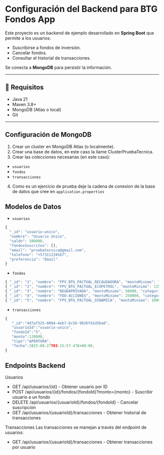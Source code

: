 # Configuración del Backend para BTG Fondos App

Este proyecto es un backend de ejemplo desarrollado en **Spring Boot** que permite a los usuarios:

- Suscribirse a fondos de inversión.
- Cancelar fondos.
- Consultar el historial de transacciones.

Se conecta a **MongoDB** para persistir la información.

---

## 🔧 Requisitos

- Java 21
- Maven 3.8+
- MongoDB (Atlas o local)
- Git

---

## Configuración de MongoDB

1. Crear un cluster en MongoDB Atlas (o localmente).
2. Crear una base de datos, en este caso la llame ClusterPruebaTecnica.
3. Crear las colecciones necesarias (en este caso):

- `usuarios`
- `fondos`
- `transacciones`

4. Como es un ejercicio de prueba deje la cadena de conexion de la base de datos que cree en `application.properties`
   
## Modelos de Datos
- `usuarios`
```typescript
{
  "_id": "usuario-unico",
  "nombre": "Usuario Unico",
  "saldo": 500000,
  "fondosSuscritos": [],
  "email": "pruebatecnica@gmail.com",
  "telefono": "+57311234567",
  "preferencia": "Email"
}

```

- `fondos`
```typescript
{ "_id": "1", "nombre": "FPV_BTG_PACTUAL_RECAUDADORA", "montoMinimo": 75000, "categoria": "FPV" }
{ "_id": "2", "nombre": "FPV_BTG_PACTUAL_ECOPETROL", "montoMinimo": 125000, "categoria": "FPV" }
{ "_id": "3", "nombre": "DEUDAPRIVADA", "montoMinimo": 50000, "categoria": "FIC" }
{ "_id": "4", "nombre": "FDO-ACCIONES", "montoMinimo": 250000, "categoria": "FIC" }
{ "_id": "5", "nombre": "FPV_BTG_PACTUAL_DINAMICA", "montoMinimo": 100000, "categoria": "FPV" }
```
- `transacciones`
```typescript
{
   "_id":"4d7af525-0094-4eb7-bc56-902bfd1d5ba6",
   "usuarioId":"usuario-unico",
   "fondoId":"5",
   "monto":120000,
   "tipo":"APERTURA",
   "fecha":2025-08-27T03:15:57.478+00:00,
}

```

## Endpoints Backend
Usuarios
- GET /api/usuarios/{id} - Obtener usuario por ID
- POST /api/usuarios/{id}/fondos/{fondoId}?monto={monto} - Suscribir usuario a un fondo
- DELETE /api/usuarios/{usuarioId}/fondos/{fondoId} - Cancelar suscripción
- GET /api/usuarios/{usuarioId}/transacciones - Obtener historial de transacciones

Transacciones
Las transacciones se manejan a través del endpoint de usuarios:
- GET /api/usuarios/{usuarioId}/transacciones - Obtener transacciones por usuario

